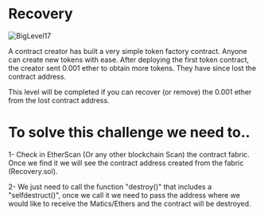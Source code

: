 # Recovery
![BigLevel17](https://user-images.githubusercontent.com/102038261/219020731-b12041e0-b86c-4296-9a9b-b33b6aafca17.svg)

A contract creator has built a very simple token factory contract. Anyone can create new tokens with ease. After deploying the first token contract, the creator sent 0.001 ether to obtain more tokens. They have since lost the contract address.

This level will be completed if you can recover (or remove) the 0.001 ether from the lost contract address.

# To solve this challenge we need to..

1- Check in EtherScan (Or any other blockchain Scan) the contract fabric. Once we find it we will see the contract address created from the fabric (Recovery.sol).

2- We just need to call the function "destroy()" that includes a "selfdestruct()", once we call it we need to pass the address where we would like to receive the Matics/Ethers and the contract will be destroyed.
